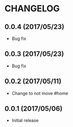# CHANGELOG

## 0.0.4 (2017/05/23)

* Bug fix

## 0.0.3 (2017/05/23)

* Bug fix

## 0.0.2 (2017/05/11)

* Change to not move #home

## 0.0.1 (2017/05/06)

* Initial release
